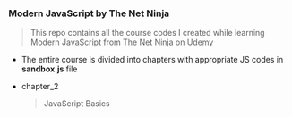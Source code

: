 ### Modern JavaScript by The Net Ninja

> This repo contains all the course codes I created while learning Modern JavaScript from The Net 
> Ninja on Udemy

* The entire course is divided into chapters with appropriate JS codes in **sandbox.js** file

* chapter_2
  > JavaScript Basics